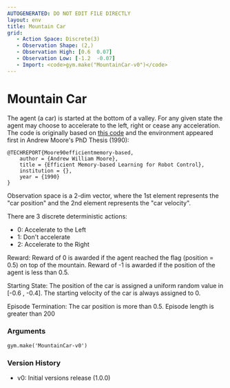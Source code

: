 ```yaml
---
AUTOGENERATED: DO NOT EDIT FILE DIRECTLY
layout: env
title: Mountain Car
grid:
   - Action Space: Discrete(3)
   - Observation Shape: (2,)
   - Observation High: [0.6  0.07]
   - Observation Low: [-1.2  -0.07]
   - Import: <code>gym.make("MountainCar-v0")</code>
---
```

# Mountain Car

The agent (a car) is started at the bottom of a valley. For any given state
the agent may choose to accelerate to the left, right or cease any
acceleration. The code is originally based on [this code](http://incompleteideas.net/MountainCar/MountainCar1.cp)
and the environment appeared first in Andrew Moore's PhD Thesis (1990):
```
@TECHREPORT{Moore90efficientmemory-based,
    author = {Andrew William Moore},
    title = {Efficient Memory-based Learning for Robot Control},
    institution = {},
    year = {1990}
}
```

Observation space is a 2-dim vector, where the 1st element represents the "car position" and the 2nd element represents the "car velocity".

There are 3 discrete deterministic actions:
- 0: Accelerate to the Left
- 1: Don't accelerate
- 2: Accelerate to the Right

Reward: Reward of 0 is awarded if the agent reached the flag
(position = 0.5) on top of the mountain. Reward of -1 is awarded if the position of the agent is less than 0.5.

Starting State: The position of the car is assigned a uniform random value in [-0.6 , -0.4]. The starting velocity of the car is always assigned to 0.

Episode Termination: The car position is more than 0.5. Episode length is greater than 200



### Arguments

```
gym.make('MountainCar-v0')
```

### Version History

* v0: Initial versions release (1.0.0)
